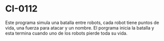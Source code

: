 # CI-0112
Este programa simula una batalla entre robots, cada robot tiene puntos de vida, una fuerza para atacar y un nombre. El porgrama inicia la batalla y esta termina cuando uno de los robots pierde toda su vida. 